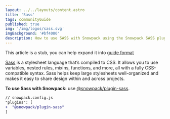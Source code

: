 ```yaml
---
layout: ../../layouts/content.astro
title: 'Sass'
tags: communityGuide
published: true
img: '/img/logos/sass.svg'
imgBackground: '#bf4080'
description: How to use SASS with Snowpack using the Snowpack SASS plugin
---
```


<div class="stub">
This article is a stub, you can help expand it into <a href="https://documentation.divio.com/how-to-guides/">guide format</a>
</div>

[Sass](https://www.sass-lang.com/) is a stylesheet language that’s compiled to CSS. It allows you to use variables, nested rules, mixins, functions, and more, all with a fully CSS-compatible syntax. Sass helps keep large stylesheets well-organized and makes it easy to share design within and across projects.

**To use Sass with Snowpack:** use [@snowpack/plugin-sass](https://www.npmjs.com/package/@snowpack/plugin-sass).

```diff
// snowpack.config.js
"plugins": [
+  "@snowpack/plugin-sass"
]
```
